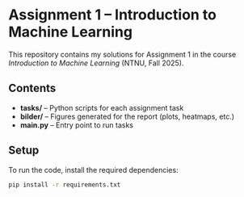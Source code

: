 # Assignment 1 – Introduction to Machine Learning

This repository contains my solutions for Assignment 1 in the course *Introduction to Machine Learning* (NTNU, Fall 2025).

## Contents
- **tasks/** – Python scripts for each assignment task  
- **bilder/** – Figures generated for the report (plots, heatmaps, etc.)  
- **main.py** – Entry point to run tasks   

## Setup
To run the code, install the required dependencies:

```bash
pip install -r requirements.txt

